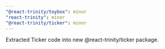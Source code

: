 ```yaml
---
"@react-trinity/toybox": minor
"react-trinity": minor
"@react-trinity/ticker": minor
---
```


Extracted Ticker code into new @react-trinity/ticker package.
